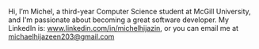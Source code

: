 Hi, I’m Michel, a third-year Computer Science student at McGill University, and I'm passionate about becoming a great software developer.
My LinkedIn is: www.linkedin.com/in/michelhijazin, or you can email me at michaelhijazeen203@gmail.com

<!---
Michell203/Michell203 is a ✨ special ✨ repository because its `README.md` (this file) appears on your GitHub profile.
You can click the Preview link to take a look at your changes.
--->
